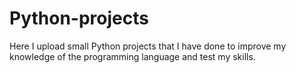 # Python-projects
Here I upload small Python projects that I have done to improve my knowledge of the programming language and test my skills.
